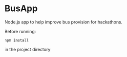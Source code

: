 # BusApp

Node.js app to help improve bus provision for hackathons.


Before running: 
```
npm install
```
in the project directory
